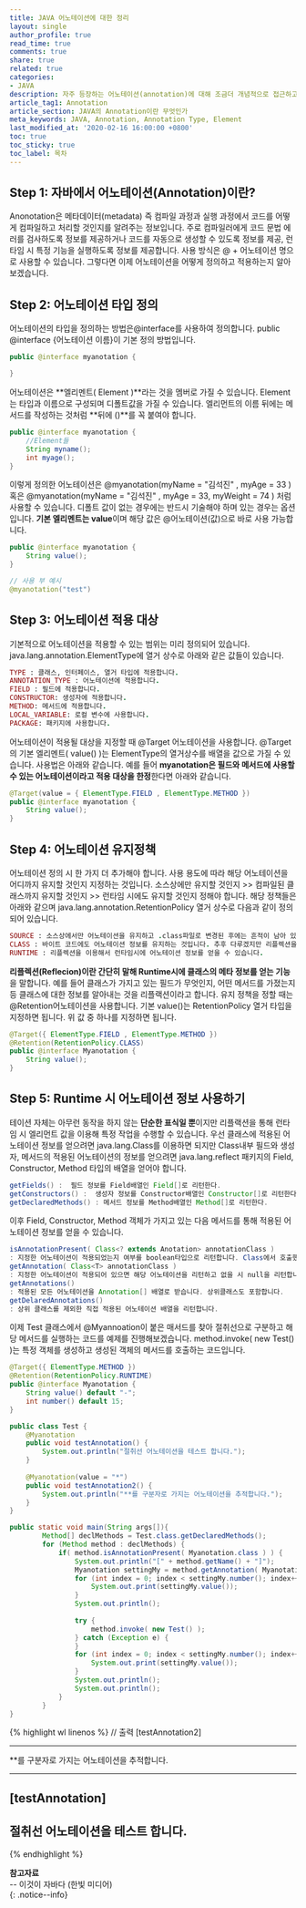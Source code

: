 ```yaml
---
title: JAVA 어노테이션에 대한 정리
layout: single
author_profile: true
read_time: true
comments: true
share: true
related: true
categories:
- JAVA
description: 자주 등장하는 어노테이션(annotation)에 대해 조금더 개념적으로 접근하고자 하여 정리하였습니다.
article_tag1: Annotation
article_section: JAVA의 Annotation이란 무엇인가
meta_keywords: JAVA, Annotation, Annotation Type, Element
last_modified_at: '2020-02-16 16:00:00 +0800'
toc: true
toc_sticky: true
toc_label: 목차
---
```


## Step 1: 자바에서 어노테이션(Annotation)이란?
Anonotation은 메타데이터(metadata) 즉 컴파일 과정과 실행 과정에서 코드를 어떻게 컴파일하고 처리할 것인지를 알려주는 정보입니다. 주로 컴파일러에게 코드 문법 에러를 검사하도록 정보를 제공하거나 코드를 자동으로 생성할 수 있도록 정보를 제공, 런타임 시 특정 기능을 실행하도록 정보를 제공합니다. 사용 방식은 @ + 어노테이션 명으로 사용할 수 있습니다. 그렇다면 이제 어노테이션을 어떻게 정의하고 적용하는지 알아보겠습니다.

## Step 2: 어노테이션 타입 정의
 어노테이션의 타입을 정의하는 방법은@interface를 사용하여 정의합니다. public @interface {어노테이션 이름}이 기본 정의 방법입니다. 

```java
public @interface myanotation {

}
```
어노테이션은 **엘리멘트( Element )**라는 것을 멤버로 가질 수 있습니다. Element는 타입과 이름으로 구성되며 디폴트값을 가질 수 있습니다. 엘리먼트의 이름 뒤에는 메서드를 작성하는 것처럼 **뒤에 ()**를 꼭 붙여야 합니다. 

```java
public @interface myanotation {
    //Element들
    String myname();
    int myage();
}
```
이렇게 정의한 어노테이션은 @myanotation(myName = "김석진" , myAge = 33 ) 혹은 @myanotation(myName = "김석진" , myAge = 33, myWeight = 74 ) 처럼 사용할 수 있습니다. 디폴트 값이 없는 경우에는 반드시 기술해야 하며 있는 경우는 옵션입니다. **기본 엘리멘트는 value**이며 해당 값은 @어노테이션(값)으로 바로 사용 가능합니다.


```java
public @interface myanotation {
    String value();
}
```

```java
// 사용 부 예시
@myanotation("test")
```

## Step 3: 어노테이션 적용 대상 
기본적으로 어노테이션을 적용할 수 있는 범위는 미리 정의되어 있습니다. java.lang.annotation.ElementType에 열거 상수로 아래와 같은 값들이 있습니다.
```ruby
TYPE : 클래스, 인터페이스, 열거 타입에 적용합니다.
ANNOTATION_TYPE : 어노테이션에 적용합니다.
FIELD : 필드에 적용합니다. 
CONSTRUCTOR: 생성자에 적용합니다. 
METHOD: 메서드에 적용합니다.
LOCAL_VARIABLE: 로컬 변수에 사용합니다.
PACKAGE: 패키지에 사용합니다.
```
어노테이션이 적용될 대상을 지정할 때 @Target 어노테이션을 사용합니다. @Target의 기본 엘리멘트( value() )는 ElementType의 열거상수를 배열을 값으로 가질 수 있습니다. 사용법은 아래와 같습니다. 예를 들어 **myanotation은 필드와 메서드에 사용할 수 있는 어노테이션이라고 적용 대상을 한정**한다면 아래와 같습니다.

```java
@Target(value = { ElementType.FIELD , ElementType.METHOD })
public @interface myanotation {
    String value();
}
```

## Step 4: 어노테이션 유지정책 
어노테이션 정의 시 한 가지 더 추가해야 합니다. 사용 용도에 따라 해당 어노테이션을 어디까지 유지할 것인지 지정하는 것입니다. 소스상에만 유지할 것인지 >> 컴파일된 클래스까지 유지할 것인지 >> 런타임 시에도 유지할 것인지 정해야 합니다. 해당 정책들은 아래와 같으며 java.lang.annotation.RetentionPolicy 열거 상수로 다음과 같이 정의되어 있습니다.

```ruby
SOURCE : 소스상에서만 어노테이션을 유지하고 .class파일로 변경된 후에는 흔적이 남아 있지 않을 경우입니다. 주로 소스 코드를 분석할 때 사용되는 범위입니다. 
CLASS : 바이트 코드에도 어노테이션 정보를 유지하는 것입니다. 추후 다루겠지만 리플렉션을 이용해서 어노테이션 정보를 얻을 수 없습니다. 
RUNTIME : 리플렉션을 이용해서 런타임시에 어노테이션 정보를 얻을 수 있습니다.
```

**리플렉션(Reflecion)이란 간단히 말해 Runtime시에 클래스의 메타 정보를 얻는 기능**을 말합니다. 예를 들어 클래스가 가지고 있는 필드가 무엇인지, 어떤 메서드를 가졌는지 등 클래스에 대한 정보를 알아내는 것을 리플랙션이라고 합니다. 유지 정책을 정할 때는 @Retention어노테이션을 사용합니다. 기본 value()는 RetentionPolicy 열거 타입을 지정하면 됩니다. 위 값 중 하나를 지정하면 됩니다.

```java
@Target({ ElementType.FIELD , ElementType.METHOD })
@Retention(RetentionPolicy.CLASS)
public @interface Myanotation {
    String value();
}

```

## Step 5: Runtime 시 어노테이션 정보 사용하기 
테이션 자체는 아무런 동작을 하지 않는 **단순한 표식일 뿐**이지만 리플랙션을 통해 런타임 시 엘리먼트 값을 이용해 특정 작업을 수행할 수 있습니다. 우선 클래스에 적용된 어노테이션 정보를 얻으려면 java.lang.Class를 이용하면 되지만 Class내부 필드와 생성자, 메서드의 적용된 어노테이션의 정보를 얻으려면 java.lang.reflect 패키지의 Field, Constructor, Method 타입의 배열을 얻어야 합니다.

```java
getFields() :  필드 정보를 Field배열인 Field[]로 리턴한다.
getConstructors() :  생성자 정보를 Constructor배열인 Constructor[]로 리턴한다. 
getDeclaredMethods() : 메서드 정보를 Method배열인 Method[]로 리턴한다. 
```
이후 Field, Constructor, Method 객체가 가지고 있는 다음 메서드를 통해 적용된 어노테이션 정보를 얻을 수 있습니다. 

```java
isAnnotationPresent( Class<? extends Anotation> annotationClass )
: 지정한 어노테이션이 적용되었는지 여부를 boolean타입으로 리턴합니다. Class에서 호출했을 때 상위 클래스에 적용된 경우도 true를 리턴합니다.
getAnnotation( Class<T> annotationClass )
: 지정한 어노테이션이 적용되어 있으면 해당 어노테이션을 리턴하고 없을 시 null을 리턴합니다. 마찬가지로 상위 클래스에 적용되어도 같습니다.
getAnnotations()
: 적용된 모든 어노테이션을 Annotation[] 배열로 받습니다. 상위클래스도 포함합니다. 
getDelaredAnnotations()
: 상위 클래스를 제외한 직접 적용된 어노테이션 배열을 리턴합니다.
```

이제 Test 클래스에서 @Myannoation이 붙은 매서드를 찾아 절취선으로 구분하고 해당 메서드를 실행하는 코드를 예제를 진행해보겠습니다. method.invoke( new Test() )는 특정 객체를 생성하고 생성된 객체의 메서드를 호출하는 코드입니다.    

```java
@Target({ ElementType.METHOD })
@Retention(RetentionPolicy.RUNTIME)
public @interface Myanotation {
    String value() default "-";
    int number() default 15;
}
```

```java
public class Test {
    @Myanotation
    public void testAnnotation() {
        System.out.println("절취선 어노테이션을 테스트 합니다.");
    }
    
    @Myanotation(value = "*")
    public void testAnnotation2() {
        System.out.println("**를 구분자로 가지는 어노테이션을 추적합니다.");
    }
}
```

```java
public static void main(String args[]){
        Method[] declMethods = Test.class.getDeclaredMethods();
        for (Method method : declMethods) {
            if( method.isAnnotationPresent( Myanotation.class ) ) {
                System.out.println("[" + method.getName() + "]");
                Myanotation settingMy = method.getAnnotation( Myanotation.class );
                for (int index = 0; index < settingMy.number(); index++) {
                    System.out.print(settingMy.value());
                }
                System.out.println();
                
                try {
                    method.invoke( new Test() );
                } catch (Exception e) {
                }
                for (int index = 0; index < settingMy.number(); index++) {
                    System.out.print(settingMy.value());
                }
                System.out.println();
                System.out.println();
            }
        }
}

```
{% highlight wl linenos %}
// 출력
[testAnnotation2]
***************
**를 구분자로 가지는 어노테이션을 추적합니다.
***************
[testAnnotation]
---------------
절취선 어노테이션을 테스트 합니다.
---------------
{% endhighlight %}


**참고자료** <br> 
-- 이것이 자바다 (한빛 미디어)<br> 
{: .notice--info}